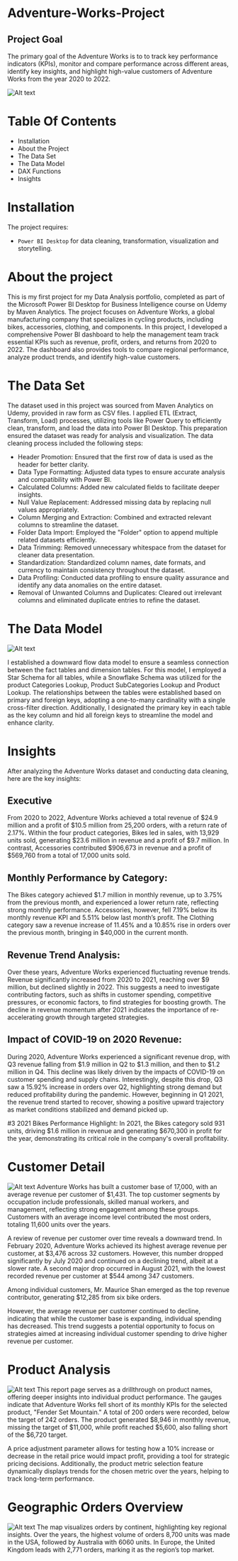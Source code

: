 # Adventure-Works-Project
## Project Goal
The primary goal of the Adventure Works is to to track key performance indicators (KPIs), monitor and compare performance across different areas, identify key insights, and highlight high-value customers of Adventure Works from the year 2020 to 2022.


![Alt text](Executives.png)


# Table Of Contents
* Installation
* About the Project
* The Data Set 
* The Data Model 
* DAX Functions 
* Insights


# Installation 
The project requires:
* `Power BI Desktop` for data cleaning, transformation, visualization and storytelling.


# About the project
This is my first project for my Data Analysis portfolio, completed as part of the Microsoft Power BI Desktop for Business Intelligence course on Udemy by Maven Analytics. The project focuses on Adventure Works, a global manufacturing company that specializes in cycling products, including bikes, accessories, clothing, and components.
In this project, I developed a comprehensive Power BI dashboard to help the management team track essential KPIs such as revenue, profit, orders, and returns from 2020 to 2022. The dashboard also provides tools to compare regional performance, analyze product trends, and identify high-value customers.


# The Data Set 
The dataset used in this project was sourced from Maven Analytics on Udemy, provided in raw form as CSV files. I applied ETL (Extract, Transform, Load) processes, utilizing tools like Power Query to efficiently clean, transform, and load the data into Power BI Desktop. This preparation ensured the dataset was ready for analysis and visualization. 
The data cleaning process included the following steps:
* Header Promotion: Ensured that the first row of data is used as the header for better clarity.
* Data Type Formatting: Adjusted data types to ensure accurate analysis and compatibility with Power BI.
* Calculated Columns: Added new calculated fields to facilitate deeper insights.
* Null Value Replacement: Addressed missing data by replacing null values appropriately.
* Column Merging and Extraction: Combined and extracted relevant columns to streamline the dataset.
* Folder Data Import: Employed the "Folder" option to append multiple related datasets efficiently.
* Data Trimming: Removed unnecessary whitespace from the dataset for cleaner data presentation.
* Standardization: Standardized column names, date formats, and currency to maintain consistency throughout the dataset.
* Data Profiling: Conducted data profiling to ensure quality assurance and identify any data anomalies on the entire dataset.
* Removal of Unwanted Columns and Duplicates: Cleared out irrelevant columns and eliminated duplicate entries to refine the dataset.


# The Data Model
![Alt text](Model.png)

I established a downward flow data model to ensure a seamless connection between the fact tables and dimension tables. For this model, I employed a Star Schema for all tables, while a Snowflake Schema was utilized for the product Categories Lookup, Product SubCategories Lookup and Product Lookup. The relationships between the tables were established based on primary and foreign keys, adopting a one-to-many cardinality with a single cross-filter direction. Additionally,  I designated the primary key in each table as the key column and hid all foreign keys to streamline the model and enhance clarity.


# Insights
After analyzing the Adventure Works dataset and conducting data cleaning, here are the key insights:
## Executive
From 2020 to 2022, Adventure Works achieved a total revenue of $24.9 million and a profit of $10.5 million from 25,200 orders, with a return rate of 2.17%. Within the four product categories, Bikes led in sales, with 13,929 units sold, generating $23.6 million in revenue and a profit of $9.7 million. In contrast, Accessories contributed $906,673 in revenue and a profit of $569,760 from a total of 17,000 units sold.

## Monthly Performance by Category:
The Bikes category achieved $1.7 million in monthly revenue, up to 3.75% from the previous month, and experienced a lower return rate, reflecting strong monthly performance. Accessories, however, fell 7.19% below its monthly revenue KPI and 5.51% below last month’s profit. The Clothing category saw a revenue increase of 11.45% and a 10.85% rise in orders over the previous month, bringing in $40,000 in the current month.

## Revenue Trend Analysis:
Over these years, Adventure Works experienced fluctuating revenue trends. Revenue significantly increased from 2020 to 2021, reaching over $9 million, but declined slightly in 2022. This suggests a need to investigate contributing factors, such as shifts in customer spending, competitive pressures, or economic factors, to find strategies for boosting growth. The decline in revenue momentum after 2021 indicates the importance of re-accelerating growth through targeted strategies.

## Impact of COVID-19 on 2020 Revenue:
During 2020, Adventure Works experienced a significant revenue drop, with Q3 revenue falling from $1.9 million in Q2 to $1.3 million, and then to $1.2 million in Q4. This decline was likely driven by the impacts of COVID-19 on customer spending and supply chains. Interestingly, despite this drop, Q3 saw a 15.92% increase in orders over Q2, highlighting strong demand but reduced profitability during the pandemic.
However, beginning in Q1 2021, the revenue trend started to recover, showing a positive upward trajectory as market conditions stabilized and demand picked up.

#3 2021 Bikes Performance Highlight:
In 2021, the Bikes category sold 931 units, driving $1.6 million in revenue and generating $670,300 in profit for the year, demonstrating its critical role in the company's overall profitability.


# Customer Detail
![Alt text](Customer_detail.png)
Adventure Works has built a customer base of 17,000, with an average revenue per customer of $1,431. The top customer segments by occupation include professionals, skilled manual workers, and management, reflecting strong engagement among these groups. Customers with an average income level contributed the most orders, totaling 11,600 units over the years.

A review of revenue per customer over time reveals a downward trend. In February 2020, Adventure Works achieved its highest average revenue per customer, at $3,476 across 32 customers. However, this number dropped significantly by July 2020 and continued on a declining trend, albeit at a slower rate. A second major drop occurred in August 2021, with the lowest recorded revenue per customer at $544 among 347 customers.

Among individual customers, Mr. Maurice Shan emerged as the top revenue contributor, generating $12,285 from six bike orders.

However, the average revenue per customer continued to decline, indicating that while the customer base is expanding, individual spending has decreased. This trend suggests a potential opportunity to focus on strategies aimed at increasing individual customer spending to drive higher revenue per customer.


# Product Analysis
![Alt text](Product_details.png)
This report page serves as a drillthrough on  product names, offering deeper insights into individual product performance. The gauges indicate that Adventure Works fell short of its monthly KPIs for the selected product, "Fender Set Mountain." A total of 200 orders were recorded, below the target of 242 orders. The product generated $8,946 in monthly revenue, missing the target of $11,000, while profit reached $5,600, also falling short of the $6,720 target.

A price adjustment parameter allows for testing how a 10% increase or decrease in the retail price would impact profit, providing a tool for strategic pricing decisions. Additionally, the product metric selection feature dynamically displays trends for the chosen metric over the years, helping to track long-term performance.


# Geographic Orders Overview
![Alt text](Map.png)
The map visualizes orders by continent, highlighting key regional insights. Over the years, the highest volume of orders 8,700 units was made in the USA, followed by Australia with 6060 units. In Europe, the United Kingdom leads with 2,771 orders, marking it as the region’s top market.
